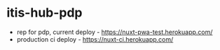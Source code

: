 # itis-hub-pdp
* rep for pdp, current deploy - https://nuxt-pwa-test.herokuapp.com/
* production ci deploy - https://nuxt-ci.herokuapp.com/
